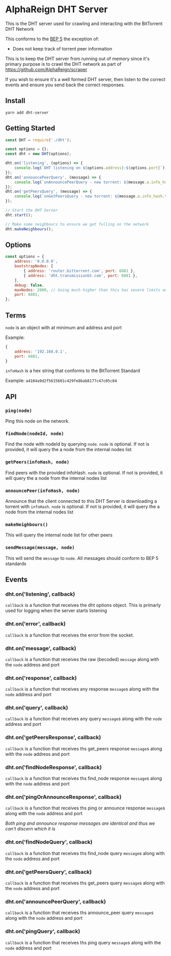 # AlphaReign DHT Server

This is the DHT server used for crawling and interacting with the BitTorrent DHT Network

This conforms to the [BEP 5](http://www.bittorrent.org/beps/bep_0005.html) the exception of:

-   Does not keep track of torrent peer information

This is to keep the DHT server from running out of memory since it's primary purpose is to crawl the DHT network as part of https://github.com/AlphaReign/scraper

If you wish to ensure it's a well formed DHT server, then listen to the correct events and ensure you send back the correct responses.

## Install

`yarn add dht-server`

## Getting Started

```js
const DHT = require('./dht');

const options = {};
const dht = new DHT(options);

dht.on('listening', (options) => {
	console.log(`DHT listening on ${options.address}:${options.port}`);
});
dht.on('announcePeerQuery', (message) => {
	console.log(`onAnnouncePeerQuery - new torrent: ${message.a.info_hash.toString('hex')}`);
});
dht.on('getPeersQuery', (message) => {
	console.log(`onGetPeersQuery - new torrent: ${message.a.info_hash.toString('hex')}`);
});

// Start the DHT Server
dht.start();

// Make some neighbours to ensure we get fulling on the network
dht.makeNeighbours();
```

## Options

```js
const options = {
	address: '0.0.0.0',
	bootstrapNodes: [
		{ address: 'router.bittorrent.com', port: 6881 },
		{ address: 'dht.transmissionbt.com', port: 6881 },
	],
	debug: false,
	maxNodes: 2000, // Going much higher than this has severe limits and may break stuff
	port: 6881,
};
```

## Terms

`node` is an object with at minimum and address and port

Example:

```js
{
	address: '192.168.0.1',
	port: 6881,
}
```

`infoHash` is a hex string that conforms to the BitTorrent Standard

Example: `a4104a9d2f5615601c429fe8bab8177c47c05c84`

## API

### `ping(node)`

Ping this node on the network.

### `findNode(nodeId, node)`

Find the node with nodeId by querying `node`. `node` is optional. If not is provided, it will query the a node from the internal nodes list

### `getPeers(infoHash, node)`

Find peers with the provided infoHash. `node` is optional. If not is provided, it will query the a node from the internal nodes list

### `announcePeer(infoHash, node)`

Announce that the client connected to this DHT Server is downloading a torrent with `infoHash`. `node` is optional. If not is provided, it will query the a node from the internal nodes list

### `makeNeighbours()`

This will query the internal node list for other peers

### `sendMessage(message, node)`

This will send the `message` to `node`. All messages should conform to BEP 5 standards

## Events

### dht.on('listening', callback)

`callback` is a function that receives the dht options object. This is primarly used for logging when the server starts listening

### dht.on('error', callback)

`callback` is a function that receives the error from the socket.

### dht.on('message', callback)

`callback` is a function that receives the raw (becoded) `message` along with the `node` address and port

### dht.on('response', callback)

`callback` is a function that receives any response `message`s along with the `node` address and port

### dht.on('query', callback)

`callback` is a function that receives any query `message`s along with the `node` address and port

### dht.on('getPeersResponse', callback)

`callback` is a function that receives ths get_peers response `message`s along with the `node` address and port

### dht.on('findNodeResponse', callback)

`callback` is a function that receives ths find_node response `message`s along with the `node` address and port

### dht.on('pingOrAnnounceResponse', callback)

`callback` is a function that receives ths ping or announce response `message`s along with the `node` address and port

_Both ping and announce response messages are identical and thus we can't discern which it is_

### dht.on('findNodeQuery', callback)

`callback` is a function that receives ths find_node query `message`s along with the `node` address and port

### dht.on('getPeersQuery', callback)

`callback` is a function that receives ths get_peers query `message`s along with the `node` address and port

### dht.on('announcePeerQuery', callback)

`callback` is a function that receives ths announce_peer query `message`s along with the `node` address and port

### dht.on('pingQuery', callback)

`callback` is a function that receives ths ping query `message`s along with the `node` address and port

